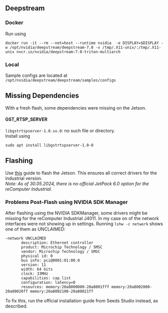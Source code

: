 ## Deepstream 

### Docker

Run using 
```
docker run -it --rm --net=host --runtime nvidia  -e DISPLAY=$DISPLAY -w /opt/nvidia/deepstream/deepstream-7.0 -v /tmp/.X11-unix/:/tmp/.X11-unix nvcr.io/nvidia/deepstream:7.0-triton-multiarch
```

### Local
Sample configs are located at `/opt/nvidia/deepstream/deepstream/samples/configs`



## Missing Dependencies
With a fresh flash, some dependencies were missing on the Jetson.

#### GST_RTSP_SERVER
`libgstrtspserver-1.0.so.0`: no such file or directory.  
Install using
```
sudo apt install libgstrtspserver-1.0-0
```


## Flashing

Use [this](https://wiki.seeedstudio.com/reComputer_Industrial_Getting_Started/) guide to flash the Jetson. This ensures all correct drivers for the industrial version.  
*Note: As of 30.05.2024, there is no official JetPack 6.0 option for the reComputer Industrial.*

### Problems Post-Flash using NVIDIA SDK Manager

After flashing using the NVIDIA SDKManager, some drivers might be missing for the reComputer Industrial J4011. 
In my case on of the network interfaces were not showing up in settings. Running `lshw -c network` shows one of them as UNCLAIMED:

```
-network UNCLAIMED       
       description: Ethernet controller
       product: Microchip Technology / SMSC
       vendor: Microchip Technology / SMSC
       physical id: 0
       bus info: pci@0001:01:00.0
       version: 11
       width: 64 bits
       clock: 33MHz
       capabilities: cap_list
       configuration: latency=0
       resources: memory:20a8000000-20a8001fff memory:20a8002000-20a80020ff memory:20a8002100-20a80021ff
```

To fix this, run the official installation guide from Seeds Studio instead, as described.
